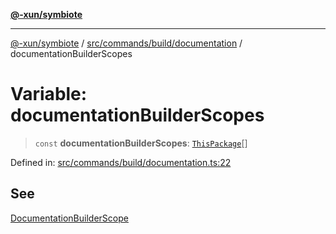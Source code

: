 [**@-xun/symbiote**](../../../../../README.md)

***

[@-xun/symbiote](../../../../../README.md) / [src/commands/build/documentation](../README.md) / documentationBuilderScopes

# Variable: documentationBuilderScopes

> `const` **documentationBuilderScopes**: [`ThisPackage`](../../../../configure/enumerations/ThisPackageGlobalScope.md#thispackage)[]

Defined in: [src/commands/build/documentation.ts:22](https://github.com/Xunnamius/symbiote/blob/b62abf3b41ef4fb16014d3e799397a1e70b68b47/src/commands/build/documentation.ts#L22)

## See

[DocumentationBuilderScope](../../../../configure/enumerations/ThisPackageGlobalScope.md)
